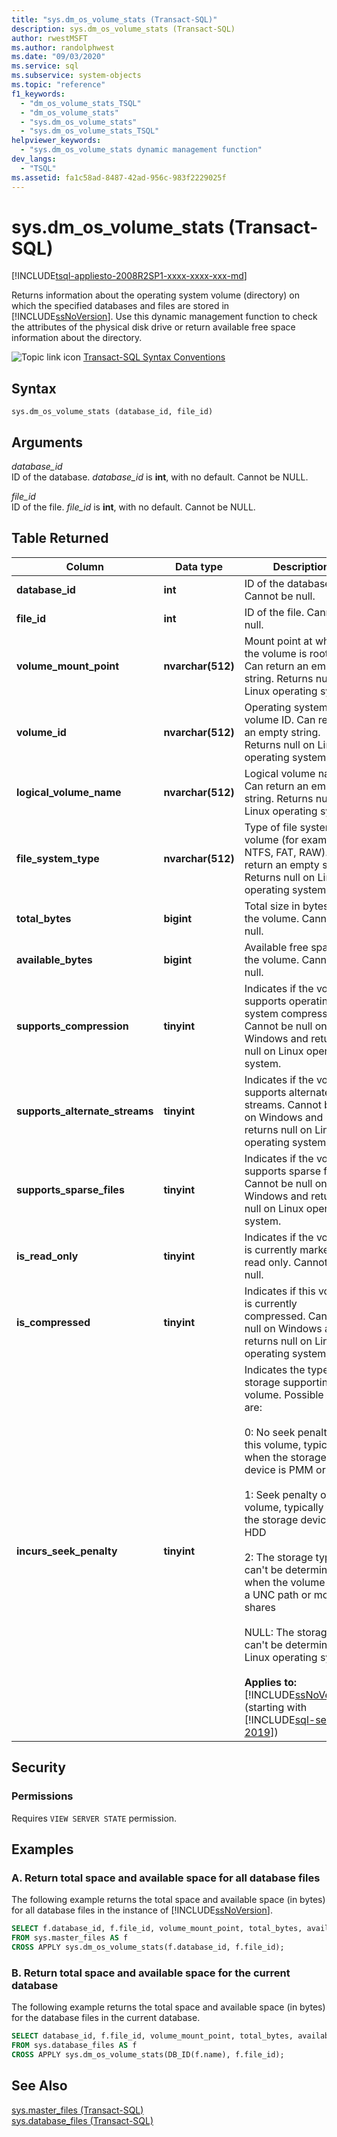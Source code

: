 ```yaml
---
title: "sys.dm_os_volume_stats (Transact-SQL)"
description: sys.dm_os_volume_stats (Transact-SQL)
author: rwestMSFT
ms.author: randolphwest
ms.date: "09/03/2020"
ms.service: sql
ms.subservice: system-objects
ms.topic: "reference"
f1_keywords:
  - "dm_os_volume_stats_TSQL"
  - "dm_os_volume_stats"
  - "sys.dm_os_volume_stats"
  - "sys.dm_os_volume_stats_TSQL"
helpviewer_keywords:
  - "sys.dm_os_volume_stats dynamic management function"
dev_langs:
  - "TSQL"
ms.assetid: fa1c58ad-8487-42ad-956c-983f2229025f
---
```

# sys.dm_os_volume_stats (Transact-SQL)
[!INCLUDE[tsql-appliesto-2008R2SP1-xxxx-xxxx-xxx-md](../../includes/appliesto-ss-xxxx-xxxx-xxx-md.md)]

  Returns information about the operating system volume (directory) on which the specified databases and files are stored in [!INCLUDE[ssNoVersion](../../includes/ssnoversion-md.md)]. Use this dynamic management function to check the attributes of the physical disk drive or return available free space information about the directory.  
  
 ![Topic link icon](../../database-engine/configure-windows/media/topic-link.gif "Topic link icon") [Transact-SQL Syntax Conventions](../../t-sql/language-elements/transact-sql-syntax-conventions-transact-sql.md)  
  
## Syntax  
  
```  
sys.dm_os_volume_stats (database_id, file_id)  
```  
  
##  <a name="Arguments"></a> Arguments  
 *database_id*  
 ID of the database. *database_id* is **int**, with no default. Cannot be NULL.  
  
 *file_id*  
 ID of the file. *file_id* is **int**, with no default. Cannot be NULL.  
  
## Table Returned  
  
|**Column**|**Data type**|**Description**|  
|-|-|-|  
|**database_id**|**int**|ID of the database. Cannot be null.|  
|**file_id**|**int**|ID of the file. Cannot be null.|  
|**volume_mount_point**|**nvarchar(512)**|Mount point at which the volume is rooted. Can return an empty string. Returns null on Linux operating system.|  
|**volume_id**|**nvarchar(512)**|Operating system volume ID. Can return an empty string. Returns null on Linux operating system.|  
|**logical_volume_name**|**nvarchar(512)**|Logical volume name. Can return an empty string. Returns null on Linux operating system.|  
|**file_system_type**|**nvarchar(512)**|Type of file system volume (for example, NTFS, FAT, RAW). Can return an empty string. Returns null on Linux operating system.|  
|**total_bytes**|**bigint**|Total size in bytes of the volume. Cannot be null.|  
|**available_bytes**|**bigint**|Available free space on the volume. Cannot be null.|  
|**supports_compression**|**tinyint**|Indicates if the volume supports operating system compression. Cannot be null on Windows and returns null on Linux operating system.|  
|**supports_alternate_streams**|**tinyint**|Indicates if the volume supports alternate streams. Cannot be null on Windows and returns null on Linux operating system.|  
|**supports_sparse_files**|**tinyint**|Indicates if the volume supports sparse files.  Cannot be null on Windows and returns null on Linux operating system.|  
|**is_read_only**|**tinyint**|Indicates if the volume is currently marked as read only. Cannot be null.|  
|**is_compressed**|**tinyint**|Indicates if this volume is currently compressed. Cannot be null on Windows and returns null on Linux operating system.|  
|**incurs_seek_penalty**|**tinyint**|Indicates the type of storage supporting this volume. Possible values are:<br /><br />0: No seek penalty on this volume, typically when the storage device is PMM or SSD<br /><br />1: Seek penalty on this volume, typically when the storage device is HDD<br /><br />2: The storage type can't be determined when the volume is on a UNC path or mounted shares<br /><br />NULL: The storage type can't be determined on Linux operating system<br /><br />**Applies to:** [!INCLUDE[ssNoVersion](../../includes/ssnoversion-md.md)] (starting with [!INCLUDE[sql-server-2019](../../includes/sssql19-md.md)])|  
  
## Security  
  
### Permissions  
 Requires `VIEW SERVER STATE` permission.  
  
## Examples  
  
### A. Return total space and available space for all database files  
 The following example returns the total space and available space (in bytes) for all database files in the instance of [!INCLUDE[ssNoVersion](../../includes/ssnoversion-md.md)].  
  
```sql  
SELECT f.database_id, f.file_id, volume_mount_point, total_bytes, available_bytes  
FROM sys.master_files AS f  
CROSS APPLY sys.dm_os_volume_stats(f.database_id, f.file_id);  
```  
  
### B. Return total space and available space for the current database  
 The following example returns the total space and available space (in bytes) for the database files in the current database.  
  
```sql  
SELECT database_id, f.file_id, volume_mount_point, total_bytes, available_bytes  
FROM sys.database_files AS f  
CROSS APPLY sys.dm_os_volume_stats(DB_ID(f.name), f.file_id);  
```  
  
## See Also  
 [sys.master_files &#40;Transact-SQL&#41;](../../relational-databases/system-catalog-views/sys-master-files-transact-sql.md)   
 [sys.database_files &#40;Transact-SQL&#41;](../../relational-databases/system-catalog-views/sys-database-files-transact-sql.md)  
  
  
